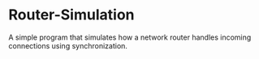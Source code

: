 # Router-Simulation
A simple program that simulates how a network router handles incoming connections using synchronization.
